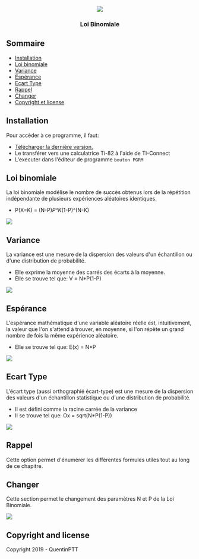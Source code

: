 <p align="center">
  <img src="img/menu.png">
</p>
<h3 align="center">Loi Binomiale</h3>




## Sommaire

- [Installation](#installation)
- [Loi binomiale](#loi-binomiale)
- [Variance](#variance)
- [Espérance](#esperance)
- [Ecart Type](#ecart-type)
- [Rappel](#rappel)
- [Changer](#changer)
- [Copyright et license](#copyright-and-license)


## Installation

Pour accèder à ce programme, il faut:

- [Télécharger la dernière version.](https://raw.githubusercontent.com/QuentinPTT/BINOMIAL-TI82ADV/master/BINOMIAL.8xp)
- Le transférer vers une calculatrice Ti-82 à l'aide de TI-Connect
- L'executer dans l'éditeur de programme `bouton PGRM`

## Loi binomiale

La loi binomiale modélise le nombre de succès obtenus lors de la répétition indépendante de plusieurs expériences aléatoires identiques.
 - P(X=K) = (N-P)*P^K*(1-P)^(N-K)
 <img src="img/loiBinomiale.png">

## Variance

La variance est une mesure de la dispersion des valeurs d'un échantillon ou d'une distribution de probabilité. 
- Elle exprime la moyenne des carrés des écarts à la moyenne.
- Elle se trouve tel que: V = N*P(1-P)
<img src="img/variance.png">

## Espérance

L'espérance mathématique d'une variable aléatoire réelle est, intuitivement, la valeur que l'on s'attend à trouver, en moyenne, si l'on répète un grand nombre de fois la même expérience aléatoire.
- Elle se trouve tel que: E(x) = N*P

<img src="img/esperance.png">


## Ecart Type

L’écart type (aussi orthographié écart-type) est une mesure de la dispersion des valeurs d'un échantillon statistique ou d'une distribution de probabilité. 
- Il est défini comme la racine carrée de la variance
- Il se trouve tel que: Ox = sqrt(N*P(1-P))

<img src="img/ecartType.png">

## Rappel

Cette option permet d'énumérer les différentes formules utiles tout au long de ce chapitre.

## Changer

Cette section permet le changement des paramètres N et P de la Loi Binomiale.

<img src="img/valeurs.png">

## Copyright and license

Copyright 2019 - QuentinPTT
